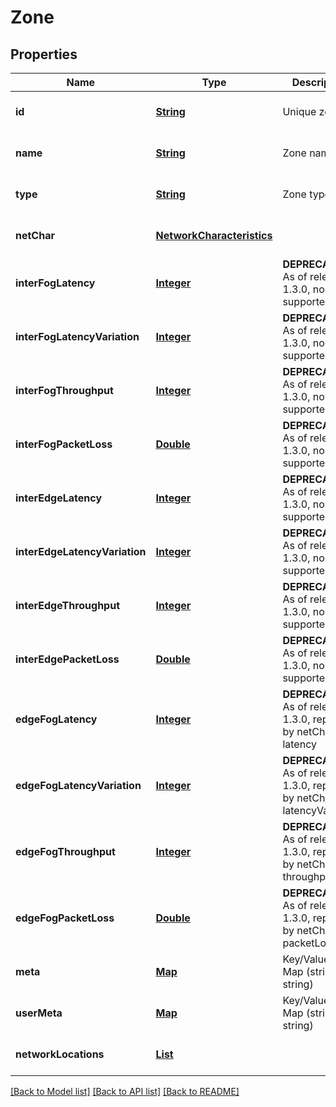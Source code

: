# Zone
## Properties

Name | Type | Description | Notes
------------ | ------------- | ------------- | -------------
**id** | [**String**](string.md) | Unique zone ID | [optional] [default to null]
**name** | [**String**](string.md) | Zone name | [optional] [default to null]
**type** | [**String**](string.md) | Zone type | [optional] [default to null]
**netChar** | [**NetworkCharacteristics**](NetworkCharacteristics.md) |  | [optional] [default to null]
**interFogLatency** | [**Integer**](integer.md) | **DEPRECATED** As of release 1.3.0, no longer supported | [optional] [default to null]
**interFogLatencyVariation** | [**Integer**](integer.md) | **DEPRECATED** As of release 1.3.0, no longer supported | [optional] [default to null]
**interFogThroughput** | [**Integer**](integer.md) | **DEPRECATED** As of release 1.3.0, no longer supported | [optional] [default to null]
**interFogPacketLoss** | [**Double**](double.md) | **DEPRECATED** As of release 1.3.0, no longer supported | [optional] [default to null]
**interEdgeLatency** | [**Integer**](integer.md) | **DEPRECATED** As of release 1.3.0, no longer supported | [optional] [default to null]
**interEdgeLatencyVariation** | [**Integer**](integer.md) | **DEPRECATED** As of release 1.3.0, no longer supported | [optional] [default to null]
**interEdgeThroughput** | [**Integer**](integer.md) | **DEPRECATED** As of release 1.3.0, no longer supported | [optional] [default to null]
**interEdgePacketLoss** | [**Double**](double.md) | **DEPRECATED** As of release 1.3.0, no longer supported | [optional] [default to null]
**edgeFogLatency** | [**Integer**](integer.md) | **DEPRECATED** As of release 1.3.0, replaced by netChar latency | [optional] [default to null]
**edgeFogLatencyVariation** | [**Integer**](integer.md) | **DEPRECATED** As of release 1.3.0, replaced by netChar latencyVariation | [optional] [default to null]
**edgeFogThroughput** | [**Integer**](integer.md) | **DEPRECATED** As of release 1.3.0, replaced by netChar throughput | [optional] [default to null]
**edgeFogPacketLoss** | [**Double**](double.md) | **DEPRECATED** As of release 1.3.0, replaced by netChar packetLoss | [optional] [default to null]
**meta** | [**Map**](string.md) | Key/Value Pair Map (string, string) | [optional] [default to null]
**userMeta** | [**Map**](string.md) | Key/Value Pair Map (string, string) | [optional] [default to null]
**networkLocations** | [**List**](NetworkLocation.md) |  | [optional] [default to null]

[[Back to Model list]](../README.md#documentation-for-models) [[Back to API list]](../README.md#documentation-for-api-endpoints) [[Back to README]](../README.md)

